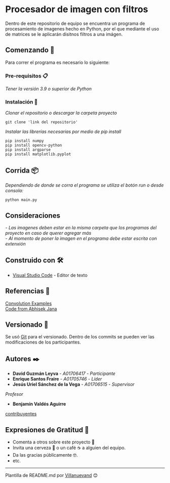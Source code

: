 # Procesador de imagen con filtros

Dentro de este repositorio de equipo se encuentra un programa de procesamiento de imagenes hecho en Python, por el que mediante el uso de matrices se le aplicarán disitnos filtros a una imágen.

## Comenzando 🚀

Para correr el programa es necesario lo siguiente:

### Pre-requisitos 📋

_Tener la versión 3.9 o superior de Python_

### Instalación 🔧

_Clonar el repositorio o descargar la carpeta proyecto_

```
git clone 'link del repositorio'
```

_Instalar las librerías necesarias por medio de pip install_

```
pip install numpy
pip install opencv-python
pip install argparse
pip install matplotlib.pyplot
```

## Corrida 📦

_Dependiendo de donde se corra el programa se utiliza el botón run o desde consola:_

```
python main.py
```

## Consideraciones

_- Las imagenes deben estar en la misma carpeta que los programas del proyecto en caso de querer agregar más_ <br>
_- Al momento de poner la imagen en el programa debe estar escrita con extenxión_

## Construido con 🛠️

* [Visual Studio Code](https://code.visualstudio.com/) - Editor de texto

## Referencias 📖

[Convolution Examples](https://aishack.in/tutorials/image-convolution-examples/) <br>
[Code from Abhisek Jana](https://github.com/adeveloperdiary/blog/tree/master/Computer_Vision/Sobel_Edge_Detection)

## Versionado 📌

Se usó [Git](https://git-scm.com/) para el versionado. Dentro de los commits se pueden ver las modificaciones de los participantes.

## Autores ✒️

* **David Guzmán Leyva** - *A01706417* - *Participante*
* **Enrique Santos Fraire** - *A01705746* - *Líder*
* **Jesús Uriel Sánchez de la Vega** - *A01706515* - *Supervisor*

_Profesor_
* **Benjamín Valdés Aguirre**

[contribuyentes](https://github.com/A01705746/Herramientas_Computacionales_Equipo/contributors)

## Expresiones de Gratitud 🎁

* Comenta a otros sobre este proyecto 📢
* Invita una cerveza 🍺 o un café ☕ a alguien del equipo. 
* Da las gracias públicamente 🤓.
* etc.



---
Plantilla de README.md por [Villanuevand](https://github.com/Villanuevand) 😊
